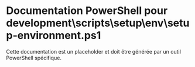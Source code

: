 # Documentation PowerShell pour development\scripts\setup\env\setup-environment.ps1

Cette documentation est un placeholder et doit être générée par un outil PowerShell spécifique.

